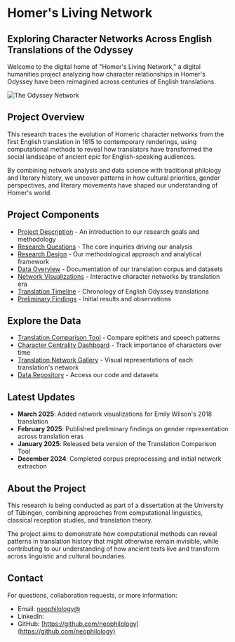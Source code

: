 # Homer's Living Network

## Exploring Character Networks Across English Translations of the Odyssey

Welcome to the digital home of "Homer's Living Network," a digital humanities project analyzing how character relationships in Homer's Odyssey have been reimagined across centuries of English translations.

![The Odyssey Network](assets/images/odyssey-network-banner.png)

## Project Overview

This research traces the evolution of Homeric character networks from the first English translation in 1615 to contemporary renderings, using computational methods to reveal how translators have transformed the social landscape of ancient epic for English-speaking audiences.

By combining network analysis and data science with traditional philology and literary history, we uncover patterns in how cultural priorities, gender perspectives, and literary movements have shaped our understanding of Homer's world.

## Project Components

- [Project Description](README.md) - An introduction to our research goals and methodology
- [Research Questions](research-questions.md) - The core inquiries driving our analysis
- [Research Design](ResearchDesign.md) - Our methodological approach and analytical framework
- [Data Overview](data-description.md) - Documentation of our translation corpus and datasets
- [Network Visualizations](visualizations.md) - Interactive character networks by translation era
- [Translation Timeline](timeline.md) - Chronology of English Odyssey translations
- [Preliminary Findings](findings.md) - Initial results and observations

## Explore the Data

- [Translation Comparison Tool](tools/translation-comparison.html) - Compare epithets and speech patterns
- [Character Centrality Dashboard](tools/character-centrality.html) - Track importance of characters over time
- [Translation Network Gallery](gallery.md) - Visual representations of each translation's network
- [Data Repository](https://github.com/username/homers-living-network) - Access our code and datasets

## Latest Updates

- **March 2025**: Added network visualizations for Emily Wilson's 2018 translation
- **February 2025**: Published preliminary findings on gender representation across translation eras
- **January 2025**: Released beta version of the Translation Comparison Tool
- **December 2024**: Completed corpus preprocessing and initial network extraction

## About the Project

This research is being conducted as part of a dissertation at the University of Tübingen, combining approaches from computational linguistics, classical reception studies, and translation theory.

The project aims to demonstrate how computational methods can reveal patterns in translation history that might otherwise remain invisible, while contributing to our understanding of how ancient texts live and transform across linguistic and cultural boundaries.

## Contact

For questions, collaboration requests, or more information:
- Email: [neophilology@](mailto:neophilology@gmail.com)
- LinkedIn: []()
- GitHub: [https://github.com/neophilology](https://github.com/neophilology)